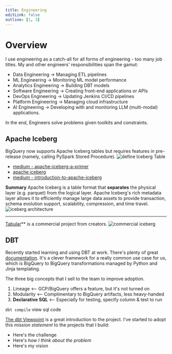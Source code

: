 ```yaml
---
title: Engineering
editLink: false
outline: [1, 3]
---
```


# Overview

I use engineering as a catch-all for all forms of engineering - too many job titles. My and other engineers' responsibilities span the gamut:

- Data Engineering -> Managing ETL pipelines
- ML Engineering -> Monitoring ML model performance
- Analytics Engineering -> Building DBT models
- Software Engineering -> Creating front-end applications or APIs
- DevOps Engineering -> Updating Jenkins CI/CD pipelines
- Platform Engineering -> Managing cloud infrastructure
- AI Engineering -> Developing with and monitoring LLM (multi-modal) applications.

In the end, Engineers solve problems given toolkits and constraints.

## Apache Iceberg

BigQuery now supports Apache Iceberg tables but requires features in pre-release (namely, calling PySpark Stored Procedure).
![define Iceberg Table](/iceberg_bq.png)

- [medium - apache-iceberg-a-primer](https://medium.com/@thedatafreak/apache-iceberg-a-primer-75a63470bfa2)
- [apache iceberg](https://medium.com/@thedatafreak/apache-iceberg-a-primer-75a63470bfa2)
- [medium - introduction-to-apache-iceberg](https://medium.com/towards-data-science/introduction-to-apache-iceberg-tables-a791f1758009)

**Summary**
Apache Iceberg is a table format that **separates** the physical layer (e.g. parquet) from the logical layer. Apache Iceberg's rich metadata layer allows it to efficiently manage large data assets to provide transaction, schema evolution support, scalability, compression, and time travel.
![iceberg architecture](/iceberg_file.png)

---

[Tabular](tabular.io)\*\* is a commercial project from creators.
![commercial iceberg](https://tabular.io/images/tabular-stack.svg)

## DBT

Recently started learning and using DBT at work. There's plenty of great [documentation](https://docs.getdbt.com/docs/introduction).
It's a clever framework for a really common use case for us, which is BigQuery to BigQuery transformations managed by Python and Jinja templating.

The three big concepts that I sell to the team to improve adoption.

1. Lineage <-- GCP/BigQuery offers a feature, but it's not turned on
2. Modularity <-- Complimentary to BigQuery artifacts, less heavy-handed
3. **Declarative SQL** <-- Especially for testing, specify column & test to run

`dbt compile` view sql code

[The dbt Viewpoint](https://docs.getdbt.com/community/resources/viewpoint) is a great introduction to the project.
I've started to adopt this _mission statement_ to the projects that I build:

- Here's the challenge
- Here's _how I think about the problem_
- Here's my vision
